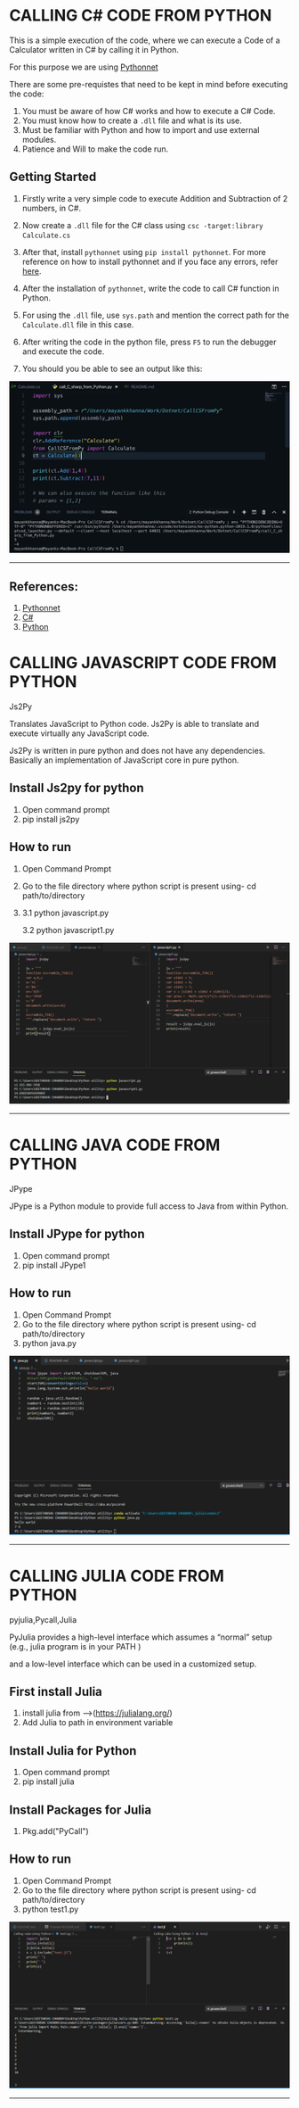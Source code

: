 
# CALLING C# CODE FROM PYTHON

This is a simple execution of the code, where we can execute a Code of a Calculator written in C# by calling it in Python.

For this purpose we are using [Pythonnet](https://github.com/pythonnet)

There are some pre-requistes that need to be kept in mind before executing the code:

1. You must be aware of how C# works and how to execute a C# Code.
2. You must know how to create a `.dll` file and what is its use.
3. Must be familiar with Python and how to import and use external modules.
4. Patience and Will to make the code run.

## Getting Started

1. Firstly write a very simple code to execute Addition and Subtraction of 2 numbers, in C#.

2. Now create a `.dll` file for the C# class using `csc -target:library Calculate.cs`

3. After that, install `pythonnet` using `pip install pythonnet`. For more reference on how to install pythonnet and if you face any errors, refer [here](http://pythonnet.github.io/).

4. After the installation of `pythonnet`, write the code to call C# function in Python.

5. For using the `.dll` file, use `sys.path` and mention the correct path for the `Calculate.dll` file in this case.

6. After writing the code in the python file, press `F5` to run the debugger and execute the code.

7. You should you be able to see an output like this:


![demo](/images/output.png)

---

## References:

1. [Pythonnet](http://pythonnet.github.io/)
2. [C#](https://docs.microsoft.com/en-us/dotnet/csharp/)
3. [Python](https://www.python.org/) 

# CALLING JAVASCRIPT CODE FROM PYTHON

Js2Py

Translates JavaScript to Python code. Js2Py is able to translate and execute virtually any JavaScript code.

Js2Py is written in pure python and does not have any dependencies. Basically an implementation of JavaScript core in pure python.

## Install Js2py for python
1. Open command prompt
2. pip install js2py

## How to run
1. Open Command Prompt
2. Go to the file directory where python script is present using-
   cd path/to/directory
3. 
   3.1 python javascript.py

   3.2 python javascript1.py


![demo](/images/javascriptoutput.PNG)

---

# CALLING JAVA CODE FROM PYTHON

JPype

JPype is a Python module to provide full access to Java from within Python.

## Install JPype for python

1. Open command prompt
2. pip install JPype1

## How to run

1. Open Command Prompt
2. Go to the file directory where python script is present using-
   cd path/to/directory
3. python java.py


![demo](/images/javaoutput.PNG)

---

# CALLING JULIA CODE FROM PYTHON

pyjulia,Pycall,Julia

PyJulia provides a high-level interface which assumes a “normal” setup (e.g., julia program is in your PATH ) 

and a low-level interface which can be used in a customized setup.

## First install Julia
1. install julia from -->(https://julialang.org/)
2. Add Julia to path in environment variable

## Install Julia for Python
1. Open command prompt
2. pip install julia

## Install Packages for Julia
1. Pkg.add("PyCall")

## How to run 
1. Open Command Prompt
2. Go to the file directory where python script is present using-
   cd path/to/directory
3. python test1.py


![demo](/images/juliaoutput.PNG)

---